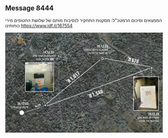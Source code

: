 ## Message 8444

הממצאים וסיכום הרמטכ"ל:
מסקנות התחקיר לנסיבות מותם של שלושת החטופים מירי כוחותינו
https://www.idf.il/167554

![Photo](./8444/8444_photo.jpg)
